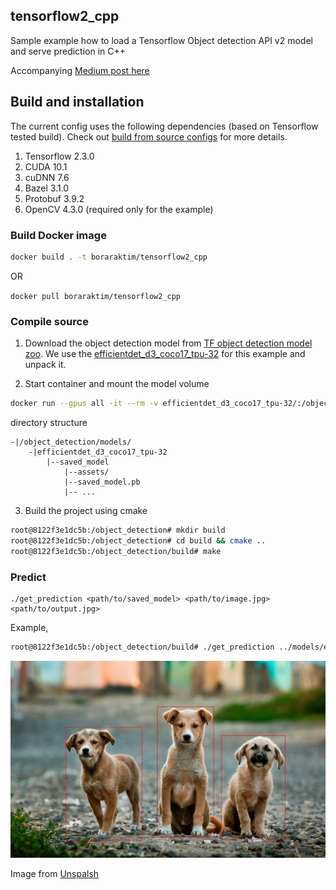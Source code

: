 ## tensorflow2_cpp

Sample example how to load a Tensorflow Object detection API v2 model and serve prediction in C++  

Accompanying [Medium post here](https://medium.com/@reachraktim/using-the-new-tensorflow-2-x-c-api-for-object-detection-inference-ad4b7fd5fecc)

## Build and installation

The current config uses the following dependencies (based on Tensorflow tested build). Check out [build from source configs](https://www.tensorflow.org/install/source#gpu) for more details.


1. Tensorflow 2.3.0
2. CUDA 10.1
3. cuDNN 7.6
4. Bazel 3.1.0
5. Protobuf 3.9.2
6. OpenCV 4.3.0 (required only for the example)

### Build Docker image

```bash
docker build . -t boraraktim/tensorflow2_cpp
```

OR

`docker pull boraraktim/tensorflow2_cpp`

### Compile source

1. Download the object detection model from [TF object detection model zoo](https://github.com/tensorflow/models/blob/master/research/object_detection/g3doc/tf2_detection_zoo.md). We use the [efficientdet_d3_coco17_tpu-32](http://download.tensorflow.org/models/object_detection/tf2/20200711/efficientdet_d3_coco17_tpu-32.tar.gz) for this example and unpack it.

2.  Start container and mount the model volume

```bash
docker run --gpus all -it --rm -v efficientdet_d3_coco17_tpu-32/:/object_detection/models/ boraraktim/tensorflow2_cpp
```
directory structure

```
-|/object_detection/models/
    -|efficientdet_d3_coco17_tpu-32
    	|--saved_model
            |--assets/
            |--saved_model.pb
            |-- ...
```

3. Build the project using cmake

```bash
root@8122f3e1dc5b:/object_detection# mkdir build
root@8122f3e1dc5b:/object_detection# cd build && cmake ..
root@8122f3e1dc5b:/object_detection/build# make
```

### Predict

```
./get_prediction <path/to/saved_model> <path/to/image.jpg> <path/to/output.jpg>
```

Example,


```bash
root@8122f3e1dc5b:/object_detection/build# ./get_prediction ../models/efficientdet_d3_coco17_tpu-32/saved_model/ ../test-image-anoir-chafik-2_3c4dIFYFU-unsplash.jpg ../sample_prediction.jpg
```

![sample_prediction_doggies.jpg](./sample_prediction.jpg)

Image from [Unspalsh](https://unsplash.com/photos/2_3c4dIFYFU)
